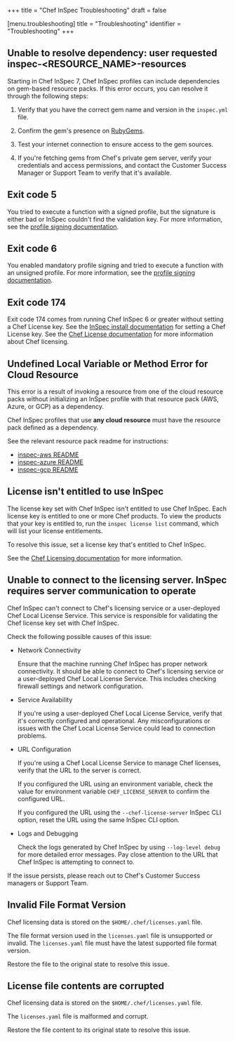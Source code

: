 +++
title = "Chef InSpec Troubleshooting"
draft = false

[menu.troubleshooting]
    title = "Troubleshooting"
    identifier = "Troubleshooting"
+++

<!-- vale Microsoft.HeadingColons = NO -->
<!-- vale Microsoft.Headings = NO -->

## Unable to resolve dependency: user requested inspec-<RESOURCE_NAME>-resources

<!-- vale Microsoft.HeadingColons = YES -->

Starting in Chef InSpec 7, Chef InSpec profiles can include dependencies on gem-based resource packs. If this error occurs, you can resolve it through the following steps:

1. Verify that you have the correct gem name and version in the `inspec.yml` file.

1. Confirm the gem's presence on [RubyGems](https://rubygems.org/).

1. Test your internet connection to ensure access to the gem sources.

1. If you're fetching gems from Chef's private gem server, verify your credentials and access permissions, and contact the Customer Success Manager or Support Team to verify that it's available.

## Exit code 5

You tried to execute a function with a signed profile, but the signature is either bad or InSpec couldn't find the validation key.
For more information, see the [profile signing documentation](/profiles/signing/).

## Exit code 6

You enabled mandatory profile signing and tried to execute a function with an unsigned profile.
For more information, see the [profile signing documentation](/profiles/signing/).

## Exit code 174

Exit code 174 comes from running Chef InSpec 6 or greater without setting a Chef License key.
See the [InSpec install documentation](/install/) for setting a Chef License key.
See the [Chef License documentation](/install/license/) for more information about Chef licensing.

## Undefined Local Variable or Method Error for Cloud Resource

This error is a result of invoking a resource from one of the cloud resource packs without initializing an InSpec profile with that resource pack (AWS, Azure, or GCP) as a dependency.

Chef InSpec profiles that use **any cloud resource** must have the resource pack defined as a dependency.

See the relevant resource pack readme for instructions:

- [inspec-aws README](https://github.com/inspec/inspec-aws#use-the-resources)
- [inspec-azure README](https://github.com/inspec/inspec-azure#use-the-resources)
- [inspec-gcp README](https://github.com/inspec/inspec-gcp#use-the-resources)

## License isn't entitled to use InSpec

The license key set with Chef InSpec isn't entitled to use Chef InSpec. Each license key is entitled to one or more Chef products. To view the products that your key is entitled to, run the `inspec license list` command, which will list your license entitlements.

To resolve this issue, set a license key that's entitled to Chef InSpec.

See the [Chef Licensing documentation](/install/license/) for more information.

## Unable to connect to the licensing server. InSpec requires server communication to operate

Chef InSpec can't connect to Chef's licensing service or a user-deployed Chef Local License Service.
This service is responsible for validating the Chef license key set with Chef InSpec.

Check the following possible causes of this issue:

- Network Connectivity

  Ensure that the machine running Chef InSpec has proper network connectivity. It should be able to connect to Chef's licensing service or a user-deployed Chef Local License Service. This includes checking firewall settings and network configuration.

- Service Availability

  If you're using a user-deployed Chef Local License Service, verify that it's correctly configured and operational. Any misconfigurations or issues with the Chef Local License Service could lead to connection problems.

- URL Configuration

  If you're using a Chef Local License Service to manage Chef licenses, verify that the URL to the server is correct.

  If you configured the URL using an environment variable, check the value for environment variable `CHEF_LICENSE_SERVER` to confirm the configured URL.

  If you configured the URL using the `--chef-license-server` InSpec CLI option, reset the URL using the same InSpec CLI option.

- Logs and Debugging

  Check the logs generated by Chef InSpec by using `--log-level debug` for more detailed error messages. Pay close attention to the URL that Chef InSpec is attempting to connect to.

If the issue persists, please reach out to Chef's Customer Success managers or Support Team.

## Invalid File Format Version

Chef licensing data is stored on the `$HOME/.chef/licenses.yaml` file.

The file format version used in the `licenses.yaml` file is unsupported or invalid.
The `licenses.yaml` file must have the latest supported file format version.

Restore the file to the original state to resolve this issue.

## License file contents are corrupted

Chef licensing data is stored on the `$HOME/.chef/licenses.yaml` file.

The `licenses.yaml` file is malformed and corrupt.

Restore the file content to its original state to resolve this issue.
